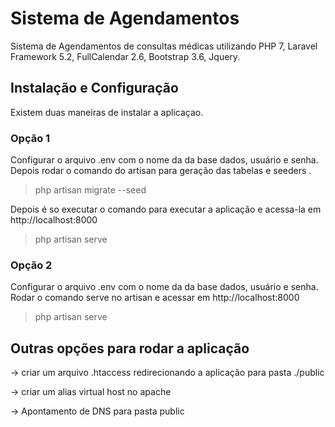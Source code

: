 # Sistema de Agendamentos


Sistema de Agendamentos de consultas médicas utilizando PHP 7, Laravel Framework 5.2, FullCalendar 2.6, Bootstrap 3.6, Jquery.

## Instalação e Configuração

Existem duas maneiras de instalar a aplicaçao.

### Opção 1
Configurar o arquivo .env com o nome da da base dados, usuário e senha. Depois rodar o comando do artisan para geração das tabelas e seeders .

> php artisan migrate --seed

Depois é so executar o comando para executar a aplicação e acessa-la em http://localhost:8000

> php artisan serve

### Opção 2

Configurar o arquivo .env com o nome da da base dados, usuário e senha. Rodar o comando serve no artisan  e acessar em http://localhost:8000

>php artisan serve

## Outras opções para rodar a aplicação

-> criar um arquivo .htaccess redirecionando a aplicação para pasta ./public

-> criar um alias virtual host no apache

-> Apontamento de DNS para pasta public
